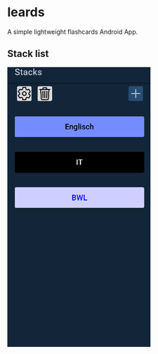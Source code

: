 
# leards


A simple lightweight flashcards Android App.


## Stack list

![App Screenshot](stackPage.png)
